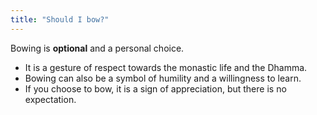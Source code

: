 ```yaml
---
title: "Should I bow?"
---
```


Bowing is **optional** and a personal choice.

- It is a gesture of respect towards the monastic life and the Dhamma.
- Bowing can also be a symbol of humility and a willingness to learn.
- If you choose to bow, it is a sign of appreciation, but there is no expectation.
